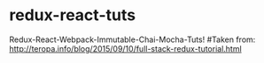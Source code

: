 # redux-react-tuts
Redux-React-Webpack-Immutable-Chai-Mocha-Tuts!
#Taken from:
http://teropa.info/blog/2015/09/10/full-stack-redux-tutorial.html
